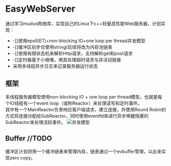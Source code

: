 # EasyWebServer
通过学习muduo网络库，实现自己的Linux下c++轻量高性能Web服务器，计划实现：
* -[]使用epoll(ET)+non-blocking IO+one loop per thread并发模型
* -[]缓冲区初步仅使用string(后续将改为内存池链表
* -[]使用有限状态机来解析Http请求，支持解析get和post请求
* -[]定时器基于小根堆，用其处理超时请求与非活动链接
* 采用多线程异步日志来记录服务器运行状态

## 框架
多线程服务器模型使用non-blocking IO + one loop per thread模型，也就是每个IO线程有一个event loop（或称Reactor）来处理读写和定时事件。  
其中有一个MainReactor负责响应客户端请求，建立连接，并使用Round Robin的方式将连接分配给SubReactor。同时使用eventfd来进行异步唤醒阻塞的SubReactor来处理活跃事件。
![并发模型](https://github.com/linyacool/WebServer/blob/master/datum/model.png)

## Buffer //TODO
缓冲区计划将用一个缓冲链表来管理内存，链表通过一个evbuffer管理，以此来实现zero copy。
